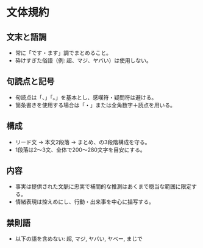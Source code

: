 # 文体規約

## 文末と語調
- 常に「です・ます」調でまとめること。
- 砕けすぎた俗語（例: 超、マジ、ヤバい）は使用しない。

## 句読点と記号
- 句読点は「、」「。」を基本とし、感嘆符・疑問符は避ける。
- 箇条書きを使用する場合は「・」または全角数字＋読点を用いる。

## 構成
- リード文 → 本文2段落 → まとめ、の3段階構成を守る。
- 1段落は2〜3文、全体で200〜280文字を目安にする。

## 内容
- 事実は提供された文脈に忠実で補間的な推測はあくまで穏当な範囲に限定する。
- 情緒表現は控えめにし、行動・出来事を中心に描写する。

## 禁則語
- 以下の語を含めない: 超, マジ, ヤバい, ヤベー, まじで
